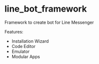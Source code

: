 # line_bot_framework
Framework to create bot for Line Messenger

Features:
- Installation Wizard
- Code Editor
- Emulator
- Modular Apps
